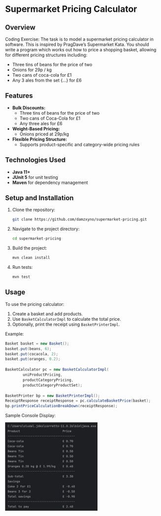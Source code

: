 # Supermarket Pricing Calculator

## Overview
Coding Exercise:
The task is to model a supermarket pricing calculator in software. This is inspired by PragDave’s Supermarket Kata.
You should write a program which works out how to price a shopping basket, allowing for different pricing structures including:
- Three tins of beans for the price of two
- Onions for 29p / kg
- Two cans of coca-cola for £1
- Any 3 ales from the set {…} for £6

## Features
- **Bulk Discounts:**
    - Three tins of beans for the price of two
    - Two cans of Coca-Cola for £1
    - Any three ales for £6
- **Weight-Based Pricing:**
    - Onions priced at 29p/kg
- **Flexible Pricing Structure:**
    - Supports product-specific and category-wide pricing rules

## Technologies Used
- **Java 11+**
- **JUnit 5** for unit testing
- **Maven** for dependency management

## Setup and Installation
1. Clone the repository:
   ```sh
   git clone https://github.com/damzxyno/supermarket-pricing.git
   ```
2. Navigate to the project directory:
   ```sh
   cd supermarket-pricing
   ```
3. Build the project:
   ```sh
   mvn clean install
   ```
4. Run tests:
   ```sh
   mvn test
   ```

## Usage
To use the pricing calculator:
1. Create a basket and add products.
2. Use `BasketCalculatorImpl` to calculate the total price.
3. Optionally, print the receipt using `BasketPrinterImpl`.

Example:
```java
Basket basket = new Basket();
basket.put(beans, 6);
basket.put(cocacola, 2);
basket.put(oranges, 0.2);
        
BasketCalculator pc = new BasketCalculatorImpl(
        uniProductPricing,
        productCategoryPricing,
        productCategoryProductSet);
    
BasketPrinter bp = new BasketPrinterImpl();
ReceiptResponse receiptResponse = pc.calculateBasketPrice(basket);
bp.printPriceCalculationBreakDown(receiptResponse);
```

Sample Console Display:

<img src="src/main/resources/receipt.png" alt="BasketPrinter Console" width="300">


